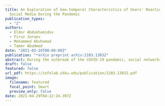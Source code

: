 ```yaml
---
title: An Exploration of Geo-temporal Characteristics of Users' Reactions on
  Social Media During the Pandemic
publication_types:
  - "2"
authors:
  - Eldor Abdukhamidov
  - Firuz Juraev
  - Mohammed Abuhamad
  - Tamer AbuHmed
date: "2021-03-24T00:00:00Z"
publication: "*arXiv preprint arXiv:2103.13032"
abstract: During the outbreak of the COVID-19 pandemic, social networks become the preeminent medium for communication, social discussion, and entertainment. Social network users are regularly expressing their opinions about the impacts of the coronavirus pandemic. Therefore, social networks serve as a reliable source for studying the topics, emotions, and attitudes of users that are discussed during the pandemic. In this paper, we investigate the reactions and attitudes of people towards topics raised on social media platforms. We collected data of two large-scale COVID-19 datasets from Twitter and Instagram for six and three months, respectively. The paper analyzes the reaction of social network users on different aspects including sentiment analysis, topics detection, emotions, and geo-temporal characteristics of our dataset. We show that the dominant sentiment reactions on social media are neutral while the most discussed topics by social network users are about health issues. The paper examines the countries that attracted more posts and reactions from people, as well as the distribution of health-related topics discussed in the most mentioned countries. We shed light on the temporal shift of topics over countries. Our results show that posts from the top-mentioned countries influence and attract more reaction worldwide than posts from other parts of the world.
draft: false
featured: false
url_pdf: https://infolab.skku.edu/publication/2103.13032.pdf
image:
  filename: featured
  focal_point: Smart
  preview_only: false
date: 2021-04-29T04:22:24.397Z
---
```

